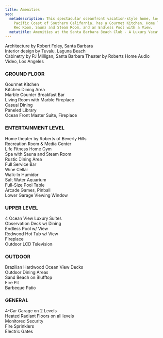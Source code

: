 ```yaml
---
title: Amenities
seo:
  metadescription: This spectacular oceanfront vacation-style home, located on the
    Pacific Coast of Southern California, has a Gourmet Kitchen, Home Theater,
    Rec Room, Sauna and Steam Room, and an Endless Pool with a View.
  metatitle: Amenities at the Santa Barbara Beach Club - A Luxury Vacation Rental Property
---
```

Architecture by Robert Foley, Santa Barbara\
Interior design by Tuvalu, Laguna Beach\
Cabinetry by PJ Milligan, Santa Barbara
Theater by Roberts Home Audio Video, Los Angeles

### GROUND FLOOR

Gourmet Kitchen\
Kitchen Dining Area\
Marble Counter Breakfast Bar\
Living Room with Marble Fireplace\
Casual Dining\
Paneled Library\
Ocean Front Master Suite, Fireplace

### ENTERTAINMENT LEVEL

Home theater by Roberts of Beverly Hills\
Recreation Room & Media Center\
Life Fitness Home Gym\
Spa with Sauna and Steam Room\
Rustic Dining Area\
Full Service Bar\
Wine Cellar\
Walk-In Humidor\
Salt Water Aquarium\
Full-Size Pool Table\
Arcade Games, Pinball\
Lower Garage Viewing Window

### UPPER LEVEL

4 Ocean View Luxury Suites\
Observation Deck w/ Dining\
Endless Pool w/ View\
Redwood Hot Tub w/ View\
Fireplace\
Outdoor LCD Television

### OUTDOOR

Brazilian Hardwood Ocean View Decks\
Outdoor Dining Areas\
Sand Beach on Blufftop\
Fire Pit\
Barbeque Patio

### GENERAL

4-Car Garage on 2 Levels\
Heated Radiant Floors on all levels\
Monitored Security\
Fire Sprinklers\
Electric Gates